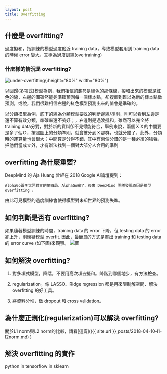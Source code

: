 ```yaml
---
layout: post
title: Overfitting
---
```



<!-- # Overfitting-->

<!-- ## What is overfitting? -->
## 什麼是 overfitting?

過度擬和，指訓練的模型過度貼近 training data，導致模型套用到 training data 的時候 error 變大。又稱為過度訓練(overtraining)

<!-- more -->

### 什麼樣的情況是 overfitting? 

![under-overfitting](https://i.ytimg.com/vi/dBLZg-RqoLg/maxresdefault.jpg){:height="80%" width="80%"}

以回歸(多項式)模型為例，我們相信的趨勢是綠色的那條線，擬和出來的模型是紅色的線，右邊的圖雖然能夠準確預測每一個樣本點，卻複雜到難以為新的樣本點做預測，或說，我們很難相信右邊的紅色模型預測出來的值會是準確的。

以分類模型為例，底下的線為分類模型要找的判斷邊線/準則，則可以看到左邊是還不算有效分類，準確率還不夠好；，右邊則是過渡擬和，雖然可以完全將training data分對，對於新的資料卻不見得能符合，舉例來說，兩個ＸＸ的中間要是多了個Ｏ，按照圖上的分類準則，就會被分到Ｘ那群，也就分錯了，此外，分類時的運算量也會很大；中間算是分得不錯，其中有兩個分錯的是一種必須的犧牲，把他們當成立外，才有辦法找到一個對大部分人合用的準則



<!-- ## Why is it important? -->
## overfitting 為什麼重要?

DeepMind 的 Aja Huang 曾經在 2018 Google AI論壇提到：
```
AlphaGo跟李世乭對弈的第四局，AlphaGo輸了，後來 DeepMind 團隊發現原因是模型 overfitting 。
```
由此可見模型的過度訓練會使得模型對未知世界的預測失準。


<!-- ## How to determine if it is overfitting? -->
## 如何判斷是否有 overfitting?

<!-- PLOT error curve for training and testing data. -->
如果隨著模型訓練的時間，training data 的 error 下降，但 testing data 的 error 卻上升，則懷疑模型 overfit.
因此，最簡單的方式是畫出 training 和 testing data 的 error curve (如下圖)來觀察。
![圖](https://qph.ec.quoracdn.net/main-qimg-39f72925e85c26e105b14ab276206747)

<!-- ## How to solve overfitting? -->
## 如何解決 overfitting?

1. 對多項式模型，降階，不要用高次項去擬和。降階到哪個地步，有方法檢查。
<!-- don't use high order model -->
2. regularization。像 LASSO、Ridge regression 都是用來限制解空間、解決 overfitting 的好工具。
<!-- ## Why regularization can solve overfitting? -->
3. 將資料分堆，做 dropout 和 cross validation。

<!-- 4. decision tree 做 feature selection -->



## 為什麼正規化(regularization)可以解決 overfitting?

關於L1 norm與L2 norm的比較，請看[這篇](({{ site.url }}_posts/2018-04-10-l1-l2norm.md) )


<!-- ## Implementation of solving overfitting-->
## 解決 overfitting 的實作
python
in tensorflow
in sklearn
